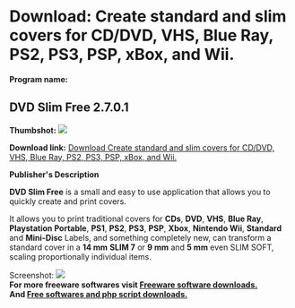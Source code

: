 # Download: Create standard and slim covers for CD/DVD, VHS, Blue Ray, PS2, PS3, PSP, xBox, and Wii.

**Program name:**

## DVD Slim Free 2.7.0.1

  
**Thumbshot:** ![](http://www.freewarefiles.com/screenshot/dvdslimfree2_md.jpg)   
  
**Download link:** [Download Create standard and slim covers for CD/DVD, VHS, Blue Ray, PS2, PS3, PSP, xBox, and Wii.](http://freesoftwares.boysofts.com/DVD-Slim-Free_program_70800.html)  
  


**Publisher's Description**  
  


**DVD Slim Free** is a small and easy to use application that allows you to quickly create and print covers. 

It allows you to print traditional covers for **CDs**, **DVD**, **VHS**, **Blue Ray**, **Playstation Portable**, **PS1**, **PS2**, **PS3**, **PSP**, **Xbox**, **Nintendo Wii**, **Standard** and **Mini-Disc** Labels, and something completely new, can transform a standard cover in a **14 mm** **SLIM 7** or **9 mm** and **5 mm** even SLIM SOFT, scaling proportionally individual items.

  
  
Screenshot: ![](http://www.freewarefiles.com/screenshot/dvdslimfree2.jpg)   
**For more freeware softwares visit [Freeware software downloads.](http://freesoftwares.boysofts.com/)**   
**And [Free softwares and php script downloads.](http://www.boysofts.com/)**
